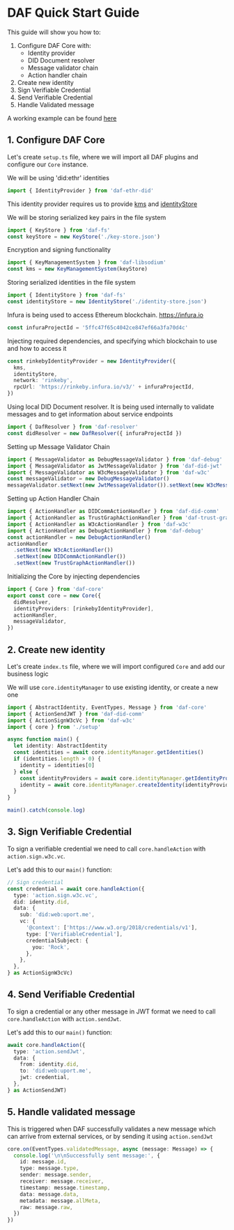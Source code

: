 # DAF Quick Start Guide

This guide will show you how to:

1. Configure DAF Core with:
   - Identity provider
   - DID Document resolver
   - Message validator chain
   - Action handler chain
2. Create new identity
3. Sign Verifiable Credential
4. Send Verifiable Credential
5. Handle Validated message

A working example can be found [here](../examples/send-vc)

## 1. Configure DAF Core

Let's create `setup.ts` file, where we will import all DAF plugins and configure our `Core` instance.

We will be using 'did:ethr' identities

```typescript
import { IdentityProvider } from 'daf-ethr-did'
```

This identity provider requires us to provide [kms](api/daf-core.abstractkeymanagementsystem.md) and [identityStore](api/daf-core.abstractidentitystore.md)

We will be storing serialized key pairs in the file system

```typescript
import { KeyStore } from 'daf-fs'
const keyStore = new KeyStore('./key-store.json')
```

Encryption and signing functionality

```typescript
import { KeyManagementSystem } from 'daf-libsodium'
const kms = new KeyManagementSystem(keyStore)
```

Storing serialized identities in the file system

```typescript
import { IdentityStore } from 'daf-fs'
const identityStore = new IdentityStore('./identity-store.json')
```

Infura is being used to access Ethereum blockchain. https://infura.io

```typescript
const infuraProjectId = '5ffc47f65c4042ce847ef66a3fa70d4c'
```

Injecting required dependencies, and specifying which blockchain to use and how to access it

```typescript
const rinkebyIdentityProvider = new IdentityProvider({
  kms,
  identityStore,
  network: 'rinkeby',
  rpcUrl: 'https://rinkeby.infura.io/v3/' + infuraProjectId,
})
```

Using local DID Document resolver. It is being used internally to
validate messages and to get information about service endpoints

```typescript
import { DafResolver } from 'daf-resolver'
const didResolver = new DafResolver({ infuraProjectId })
```

Setting up Message Validator Chain

```typescript
import { MessageValidator as DebugMessageValidator } from 'daf-debug'
import { MessageValidator as JwtMessageValidator } from 'daf-did-jwt'
import { MessageValidator as W3cMessageValidator } from 'daf-w3c'
const messageValidator = new DebugMessageValidator()
messageValidator.setNext(new JwtMessageValidator()).setNext(new W3cMessageValidator())
```

Setting up Action Handler Chain

```typescript
import { ActionHandler as DIDCommActionHandler } from 'daf-did-comm'
import { ActionHandler as TrustGraphActionHandler } from 'daf-trust-graph'
import { ActionHandler as W3cActionHandler } from 'daf-w3c'
import { ActionHandler as DebugActionHandler } from 'daf-debug'
const actionHandler = new DebugActionHandler()
actionHandler
  .setNext(new W3cActionHandler())
  .setNext(new DIDCommActionHandler())
  .setNext(new TrustGraphActionHandler())
```

Initializing the Core by injecting dependencies

```typescript
import { Core } from 'daf-core'
export const core = new Core({
  didResolver,
  identityProviders: [rinkebyIdentityProvider],
  actionHandler,
  messageValidator,
})
```

## 2. Create new identity

Let's create `index.ts` file, where we will import configured `Core` and add our business logic

We will use `core.identityManager` to use existing identity, or create a new one

```typescript
import { AbstractIdentity, EventTypes, Message } from 'daf-core'
import { ActionSendJWT } from 'daf-did-comm'
import { ActionSignW3cVc } from 'daf-w3c'
import { core } from './setup'

async function main() {
  let identity: AbstractIdentity
  const identities = await core.identityManager.getIdentities()
  if (identities.length > 0) {
    identity = identities[0]
  } else {
    const identityProviders = await core.identityManager.getIdentityProviderTypes()
    identity = await core.identityManager.createIdentity(identityProviders[0].type)
  }
}

main().catch(console.log)
```

## 3. Sign Verifiable Credential

To sign a verifiable credential we need to call `core.handleAction` with `action.sign.w3c.vc`.

Let's add this to our `main()` function:

```typescript
// Sign credential
const credential = await core.handleAction({
  type: 'action.sign.w3c.vc',
  did: identity.did,
  data: {
    sub: 'did:web:uport.me',
    vc: {
      '@context': ['https://www.w3.org/2018/credentials/v1'],
      type: ['VerifiableCredential'],
      credentialSubject: {
        you: 'Rock',
      },
    },
  },
} as ActionSignW3cVc)
```

## 4. Send Verifiable Credential

To sign a credential or any other message in JWT format we need to call `core.handleAction` with `action.sendJwt`.

Let's add this to our `main()` function:

```typescript
await core.handleAction({
  type: 'action.sendJwt',
  data: {
    from: identity.did,
    to: 'did:web:uport.me',
    jwt: credential,
  },
} as ActionSendJWT)
```

## 5. Handle validated message

This is triggered when DAF successfully validates a new message
which can arrive from external services, or by sending it using `action.sendJwt`

```typescript
core.on(EventTypes.validatedMessage, async (message: Message) => {
  console.log('\n\nSuccessfully sent message:', {
    id: message.id,
    type: message.type,
    sender: message.sender,
    receiver: message.receiver,
    timestamp: message.timestamp,
    data: message.data,
    metadata: message.allMeta,
    raw: message.raw,
  })
})
```
